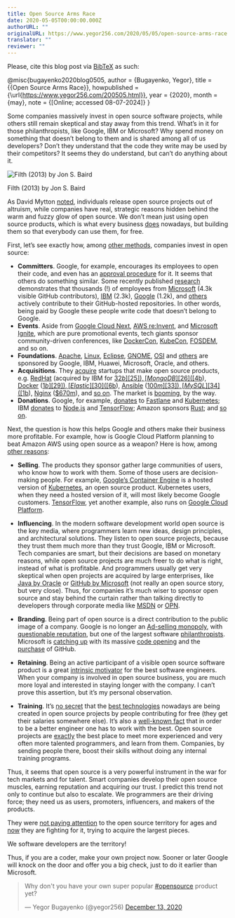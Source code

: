 ```yaml
---
title: Open Source Arms Race
date: 2020-05-05T00:00:00.000Z
authorURL: ""
originalURL: https://www.yegor256.com/2020/05/05/open-source-arms-race.html
translator: ""
reviewer: ""
---
```


Please, cite this blog post via [BibTeX][1] as such:

<!-- more -->

@misc{bugayenko2020blog0505,
author = {Bugayenko, Yegor},
title = {{Open Source Arms Race}},
howpublished = {\\url{https://www.yegor256.com/200505.html}},
year = {2020},
month = {may},
note = {\[Online; accessed 08-07-2024\]}
}

Some companies massively invest in open source software projects, while others still remain skeptical and stay away from this trend. What’s in it for those philanthropists, like Google, IBM or Microsoft? Why spend money on something that doesn’t belong to them and is shared among all of us developers? Don’t they understand that the code they write may be used by their competitors? It seems they do understand, but can’t do anything about it.

![Filth (2013) by Jon S. Baird](/images/2020/05/filth.jpg)

Filth (2013) by Jon S. Baird

As David Mytton [noted][2], individuals release open source projects out of altruism, while companies have real, strategic reasons hidden behind the warm and fuzzy glow of open source. We don’t mean just using open source products, which is what every business [does][3] nowadays, but building them so that everybody can use them, for free.

First, let’s see exactly how, among [other methods][4], companies invest in open source:

- **Committers**. Google, for example, encourages its employees to open their code, and even has an [approval procedure][5] for it. It seems that others do something similar. Some recently published [research][6] demonstrates that thousands (!) of employees from [Microsoft][7] (4.3k visible GitHub contributors), [IBM][8] (2.3k), [Google][9] (1.2k), and [others][10] actively contribute to their GitHub-hosted repositories. In other words, being paid by Google these people write code that doesn’t belong to Google.
- **Events**. Aside from [Google Cloud Next][11], [AWS re:Invent][12], and [Microsoft Ignite][13], which are pure promotional events, tech giants sponsor community-driven conferences, like [DockerCon][14], [KubeCon][15], [FOSDEM][16], and so on.
- **Foundations**. [Apache][17], [Linux][18], [Eclipse][19], [GNOME][20], [OSI][21] and [others][22] are sponsored by Google, IBM, Huawei, Microsoft, Oracle, and others.
- **Acquisitions**. They [acquire][23] startups that make open source products, e.g. [RedHat][24] (acquired by IBM for [$32b][25]), [MongoDB][26] ([$4b][27]), [Docker][28] ([$1b][29]), [Elastic][30] ([$6b][31]), [Ansible][32] ([$100m][33]), [MySQL][34] ([$1b][35]), [Nginx][36] ([$670m][37]), and [so on][38]. The market is [booming][39], by the way.
- **Donations**. Google, for example, [donates][40] to [Fastlane][41] and [Kubernetes][42]; IBM [donates][43] to [Node.js][44] and [TensorFlow][45]; Amazon sponsors [Rust][46]; and [so on][47].

Next, the question is how this helps Google and others make their business more profitable. For example, how is Google Cloud Platform planning to beat Amazon AWS using open source as a weapon? Here is how, among [other reasons][48]:

- **Selling**. The products they sponsor gather large communities of users, who know how to work with them. Some of those users are decision-making people. For example, [Google’s Container Engine][49] is a hosted version of [Kubernetes][50], an open source product. Kubernetes users, when they need a hosted version of it, will most likely become Google customers. [TensorFlow][51], yet another example, also runs on [Google Cloud Platform][52].
- **Influencing**. In the modern software development world open source is the key media, where programmers learn new ideas, design principles, and architectural solutions. They listen to open source projects, because they trust them much more than they trust Google, IBM or Microsoft. Tech companies are smart, but their decisions are based on monetary reasons, while open source projects are much freer to do what is right, instead of what is profitable. And programmers usually get very skeptical when open projects are acquired by large enterprises, like [Java by Oracle][53] or [GitHub by Microsoft][54] (not really an open source story, but very close). Thus, for companies it’s much wiser to sponsor open source and stay behind the curtain rather than talking directly to developers through corporate media like [MSDN][55] or [OPN][56].
- **Branding**. Being part of open source is a direct contribution to the public image of a company. Google is no longer an [Ad-selling monopoly][57], with [questionable reputation][58], but one of the largest software [philanthropists][59]. Microsoft is [catching up][60] with its massive [code opening][61] and the [purchase][62] of GitHub.

- **Retaining**. Being an active participant of a visible open source software product is a great [intrinsic motivator][64] for the best software engineers. When your company is involved in open source business, you are much more loyal and interested in staying longer with the company. I can’t prove this assertion, but it’s my personal observation.
- **Training**. It’s [no secret][65] that the [best technologies][66] nowadays are being created in open source projects by people contributing for free (they get their salaries somewhere else). It’s also a [well-known fact][67] that in order to be a better engineer one has to work with the best. Open source projects are [exactly][68] the best place to meet more experienced and very often more talented programmers, and learn from them. Companies, by sending people there, boost their skills without doing any internal training programs.

Thus, it seems that open source is a very powerful instrument in the war for tech markets and for talent. Smart companies develop their open source muscles, earning reputation and acquiring our trust. I predict this trend not only to continue but also to escalate. We programmers are their driving force; they need us as users, promoters, influencers, and makers of the products.

They were [not paying attention][69] to the open source territory for ages and [now][70] they are fighting for it, trying to acquire the largest pieces.

We software developers are the territory!

Thus, if you are a coder, make your own project now. Sooner or later Google will knock on the door and offer you a big check, just to do it earlier than Microsoft.

> Why don't you have your own super popular [#opensource][71] product yet?
>
> — Yegor Bugayenko (@yegor256) [December 13, 2020][72]

[1]: https://www.bibtex.org/
[2]: https://www.infoworld.com/article/3028600/whats-the-real-reason-microsoft-and-google-are-releasing-open-source.html
[3]: https://thenewstack.io/survey-open-source-programs-are-a-best-practice-among-large-companies/
[4]: https://opensource.com/article/19/4/ways-support-sustain-open-source
[5]: https://opensource.google/docs/releasing/approval/
[6]: https://www.infoworld.com/article/3253948/who-really-contributes-to-open-source.html
[7]: https://github.com/microsoft
[8]: https://github.com/IBM
[9]: https://github.com/google
[10]: https://www.zdnet.com/article/its-an-open-source-world-78-percent-of-companies-run-open-source-software/
[11]: https://cloud.withgoogle.com/next/sf/
[12]: https://reinvent.awsevents.com/
[13]: https://www.microsoft.com/en-us/ignite
[14]: https://docker.events.cube365.net/docker/dockercon/
[15]: https://events.linuxfoundation.org/kubecon-cloudnativecon-europe/
[16]: https://fosdem.org/2020/
[17]: https://www.apache.org/foundation/thanks
[18]: https://www.linuxfoundation.org/membership/members/
[19]: https://www.eclipse.org/membership/exploreMembership.php#allmembers
[20]: https://www.gnome.org/foundation/
[21]: https://opensource.org/sponsors
[22]: https://opensource.com/resources/organizations
[23]: https://techcrunch.com/2019/01/12/how-open-source-software-took-over-the-world/
[24]: https://github.com/RedHatOfficial
[25]: https://www.technologyreview.com/the-download/612353/ibms-34-billion-purchase-of-red-hat-is-a-mega-bet-on-a-coding-revolution/?via=indexdotco
[26]: https://github.com/mongodb/mongo
[27]: https://www.marketwatch.com/story/mongodb-shares-rally-above-already-elevated-ipo-price-2017-10-19
[28]: https://github.com/docker
[29]: https://venturebeat.com/2015/06/13/docker-now-valued-at-1b-paid-someone-799-for-its-logo-on-99designs/
[30]: https://github.com/elastic
[31]: https://techcrunch.com/2018/10/05/search-company-elastic-pops-90-on-nyse-after-raising-252m-at-a-2-5b-market-cap-in-its-ipo/
[32]: https://github.com/ansible/ansible
[33]: http://venturebeat.com/2015/10/15/source-red-hat-is-buying-ansible-for-more-than-100m/
[34]: https://github.com/mysql
[35]: https://techcrunch.com/2008/01/16/sun-picks-up-mysql-for-1-billion-open-source-is-a-legitimate-business-model/
[36]: https://github.com/nginx/nginx
[37]: https://techcrunch.com/2019/03/11/f5-acquires-nginx-for-670m-to-move-into-open-source-multi-cloud-services/
[38]: https://index.co/market/open-source/acquisitions
[39]: https://a16z.com/open-source-from-community-to-commercialization/
[40]: https://opensource.google/docs/growing/funding/
[41]: https://github.com/fastlane/fastlane
[42]: https://github.com/kubernetes/kubernetes
[43]: https://www.ibm.com/opensource/
[44]: https://xomino.com/2015/06/18/ibm-is-a-platinum-sponsor-of-the-new-node-js-foundation/
[45]: https://conferences.oreilly.com/tensorflow/tf-ca-2019/public/schedule/detail/81284
[46]: https://aws.amazon.com/blogs/opensource/aws-sponsorship-of-the-rust-project/
[47]: https://github.com/ossfriendly/open-source-supporters
[48]: https://simplabs.com/blog/2019/11/11/why-companies-invest-in-oss/
[49]: https://cloud.google.com/kubernetes-engine/
[50]: https://github.com/kubernetes/kubernetes
[51]: https://github.com/tensorflow/tensorflow
[52]: https://cloud.google.com/tensorflow-enterprise
[53]: https://www.reddit.com/r/linux/comments/2e2c1o/what_do_we_hate_oracle_for/
[54]: https://www.theverge.com/2018/6/18/17474284/microsoft-github-acquisition-developer-reaction
[55]: https://docs.microsoft.com/en-us/
[56]: https://developer.oracle.com/
[57]: https://www.theverge.com/2019/9/9/20857440/google-antitrust-investigation-attorneys-general-advertising-search
[58]: https://www.androidauthority.com/googles-reputation-is-becoming-its-biggest-problem-1055381/
[59]: https://ssir.org/articles/entry/open_source_software_is_philanthropy
[60]: https://www.businessinsider.de/international/microsoft-reputation-institute-soaring-research-2019-11/?r=US&IR=T
[61]: https://www.techrepublic.com/article/whats-really-behind-microsofts-love-of-open-source/
[62]: https://blogs.microsoft.com/blog/2018/10/26/microsoft-completes-github-acquisition/
[63]: https://www.youtube.com/watch?v=D12gi1x6Cdw
[64]: https://opensource.com/article/19/11/why-contribute-open-source-software
[65]: https://www.wired.com/insights/2013/11/open-source-a-platform-for-innovation/
[66]: https://www.techrepublic.com/article/the-best-open-source-innovations-of-the-last-decade/
[67]: https://hackernoon.com/how-to-become-the-best-programmer-in-the-world-ef9f584c81fa
[68]: https://www.techrepublic.com/article/10-tips-for-becoming-a-better-programmer/
[69]: https://hbswk.hbs.edu/item/microsoft-vs-open-source-who-will-win
[70]: https://www.computerworld.com/article/3144063/open-source-has-won-and-microsoft-has-surrendered.html
[71]: https://twitter.com/hashtag/opensource?src=hash&ref_src=twsrc%5Etfw
[72]: https://twitter.com/yegor256/status/1338048990907076609?ref_src=twsrc%5Etfw
